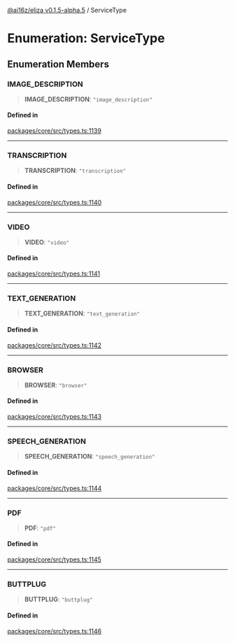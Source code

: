 [@ai16z/eliza v0.1.5-alpha.5](../index.md) / ServiceType

# Enumeration: ServiceType

## Enumeration Members

### IMAGE\_DESCRIPTION

> **IMAGE\_DESCRIPTION**: `"image_description"`

#### Defined in

[packages/core/src/types.ts:1139](https://github.com/ai16z/eliza/blob/main/packages/core/src/types.ts#L1139)

***

### TRANSCRIPTION

> **TRANSCRIPTION**: `"transcription"`

#### Defined in

[packages/core/src/types.ts:1140](https://github.com/ai16z/eliza/blob/main/packages/core/src/types.ts#L1140)

***

### VIDEO

> **VIDEO**: `"video"`

#### Defined in

[packages/core/src/types.ts:1141](https://github.com/ai16z/eliza/blob/main/packages/core/src/types.ts#L1141)

***

### TEXT\_GENERATION

> **TEXT\_GENERATION**: `"text_generation"`

#### Defined in

[packages/core/src/types.ts:1142](https://github.com/ai16z/eliza/blob/main/packages/core/src/types.ts#L1142)

***

### BROWSER

> **BROWSER**: `"browser"`

#### Defined in

[packages/core/src/types.ts:1143](https://github.com/ai16z/eliza/blob/main/packages/core/src/types.ts#L1143)

***

### SPEECH\_GENERATION

> **SPEECH\_GENERATION**: `"speech_generation"`

#### Defined in

[packages/core/src/types.ts:1144](https://github.com/ai16z/eliza/blob/main/packages/core/src/types.ts#L1144)

***

### PDF

> **PDF**: `"pdf"`

#### Defined in

[packages/core/src/types.ts:1145](https://github.com/ai16z/eliza/blob/main/packages/core/src/types.ts#L1145)

***

### BUTTPLUG

> **BUTTPLUG**: `"buttplug"`

#### Defined in

[packages/core/src/types.ts:1146](https://github.com/ai16z/eliza/blob/main/packages/core/src/types.ts#L1146)

